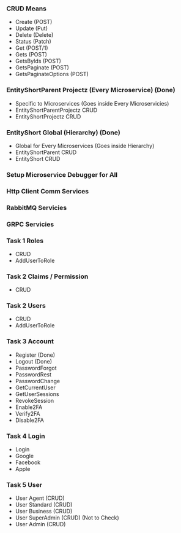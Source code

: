 ### CRUD Means
- Create (POST)
- Update (Put)
- Delete (Delete)
- Status (Patch)
- Get (POST/1)
- Gets (POST)
- GetsByIds (POST)
- GetsPaginate (POST)
- GetsPaginateOptions (POST)

### EntityShortParent Projectz (Every Microservice) (Done)
- Specific to Microservices (Goes inside Every Microservicies)
- EntityShortParentProjectz CRUD
- EntityShortProjectz CRUD

### EntityShort Global (Hierarchy) (Done)
- Global for Every Microservices (Goes inside Hierarchy)
- EntityShortParent CRUD
- EntityShort CRUD

### Setup Microservice Debugger for All
### Http Client Comm Services
### RabbitMQ Servicies 
### GRPC Servicies

### Task 1 Roles 
- CRUD
- AddUserToRole

### Task 2 Claims / Permission
- CRUD

### Task 2 Users
- CRUD
- AddUserToRole

### Task 3 Account
- Register (Done)
- Logout (Done)
- PasswordForgot
- PasswordRest
- PasswordChange
- GetCurrentUser
- GetUserSessions
- RevokeSession
- Enable2FA
- Verify2FA
- Disable2FA

### Task 4 Login
- Login
- Google
- Facebook
- Apple

### Task 5 User
- User Agent (CRUD)
- User Standard (CRUD)
- User Business (CRUD)
- User SuperAdmin (CRUD) (Not to Check)
- User Admin (CRUD) 